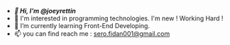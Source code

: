 - ***👋 Hi, I’m @joeyrettin***
- 👀 I'm interested in programming technologies. I'm new ! Working Hard !
- 🌱 I’m currently learning Front-End Developing. 
- 📫 you can find reach me : sero.fidan001@gmail.com

<!---
joeyrettin/joeyrettin is a ✨ special ✨ repository because its `README.md` (this file) appears on your GitHub profile.
You can click the Preview link to take a look at your changes.
--->
